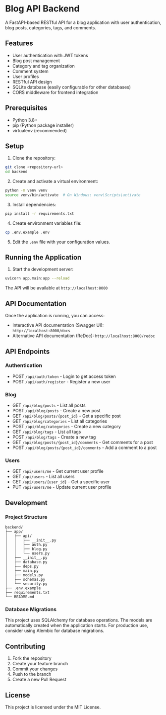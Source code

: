 # Blog API Backend

A FastAPI-based RESTful API for a blog application with user authentication, blog posts, categories, tags, and comments.

## Features

- User authentication with JWT tokens
- Blog post management
- Category and tag organization
- Comment system
- User profiles
- RESTful API design
- SQLite database (easily configurable for other databases)
- CORS middleware for frontend integration

## Prerequisites

- Python 3.8+
- pip (Python package installer)
- virtualenv (recommended)

## Setup

1. Clone the repository:
```bash
git clone <repository-url>
cd backend
```

2. Create and activate a virtual environment:
```bash
python -m venv venv
source venv/bin/activate  # On Windows: venv\Scripts\activate
```

3. Install dependencies:
```bash
pip install -r requirements.txt
```

4. Create environment variables file:
```bash
cp .env.example .env
```

5. Edit the `.env` file with your configuration values.

## Running the Application

1. Start the development server:
```bash
uvicorn app.main:app --reload
```

The API will be available at `http://localhost:8000`

## API Documentation

Once the application is running, you can access:
- Interactive API documentation (Swagger UI): `http://localhost:8000/docs`
- Alternative API documentation (ReDoc): `http://localhost:8000/redoc`

## API Endpoints

### Authentication
- POST `/api/auth/token` - Login to get access token
- POST `/api/auth/register` - Register a new user

### Blog
- GET `/api/blog/posts` - List all posts
- POST `/api/blog/posts` - Create a new post
- GET `/api/blog/posts/{post_id}` - Get a specific post
- GET `/api/blog/categories` - List all categories
- POST `/api/blog/categories` - Create a new category
- GET `/api/blog/tags` - List all tags
- POST `/api/blog/tags` - Create a new tag
- GET `/api/blog/posts/{post_id}/comments` - Get comments for a post
- POST `/api/blog/posts/{post_id}/comments` - Add a comment to a post

### Users
- GET `/api/users/me` - Get current user profile
- GET `/api/users` - List all users
- GET `/api/users/{user_id}` - Get a specific user
- PUT `/api/users/me` - Update current user profile

## Development

### Project Structure
```
backend/
├── app/
│   ├── api/
│   │   ├── __init__.py
│   │   ├── auth.py
│   │   ├── blog.py
│   │   └── users.py
│   ├── __init__.py
│   ├── database.py
│   ├── deps.py
│   ├── main.py
│   ├── models.py
│   ├── schemas.py
│   └── security.py
├── .env.example
├── requirements.txt
└── README.md
```

### Database Migrations

This project uses SQLAlchemy for database operations. The models are automatically created when the application starts. For production use, consider using Alembic for database migrations.

## Contributing

1. Fork the repository
2. Create your feature branch
3. Commit your changes
4. Push to the branch
5. Create a new Pull Request

## License

This project is licensed under the MIT License.